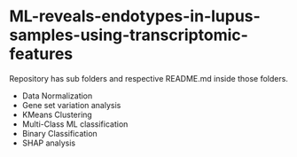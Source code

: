 # ML-reveals-endotypes-in-lupus-samples-using-transcriptomic-features

Repository has sub folders and respective README.md inside those folders.

* Data Normalization
* Gene set variation analysis
* KMeans Clustering
* Multi-Class ML classification
* Binary Classification
* SHAP analysis